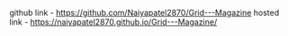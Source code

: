 github link -  https://github.com/Naiyapatel2870/Grid---Magazine
hosted link -  https://naiyapatel2870.github.io/Grid---Magazine/
